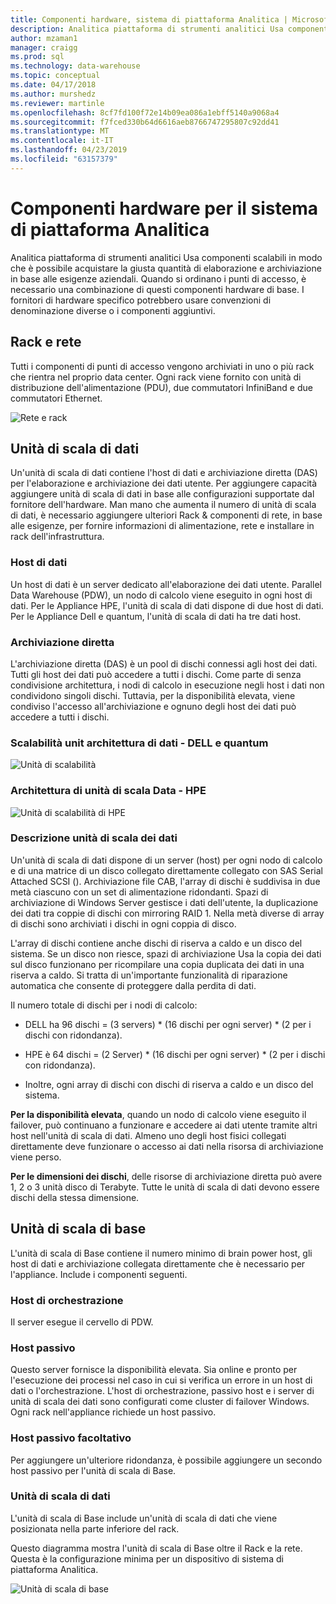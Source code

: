 ```yaml
---
title: Componenti hardware, sistema di piattaforma Analitica | Microsoft Docs
description: Analitica piattaforma di strumenti analitici Usa componenti scalabili in modo che è possibile acquistare la giusta quantità di elaborazione e archiviazione in base alle esigenze aziendali. Quando si ordinano i punti di accesso, è necessario una combinazione di questi componenti hardware di base.
author: mzaman1
manager: craigg
ms.prod: sql
ms.technology: data-warehouse
ms.topic: conceptual
ms.date: 04/17/2018
ms.author: murshedz
ms.reviewer: martinle
ms.openlocfilehash: 8cf7fd100f72e14b09ea086a1ebff5140a9068a4
ms.sourcegitcommit: f7fced330b64d6616aeb8766747295807c92dd41
ms.translationtype: MT
ms.contentlocale: it-IT
ms.lasthandoff: 04/23/2019
ms.locfileid: "63157379"
---
```

# <a name="hardware-components-for-analytics-platform-system"></a>Componenti hardware per il sistema di piattaforma Analitica

Analitica piattaforma di strumenti analitici Usa componenti scalabili in modo che è possibile acquistare la giusta quantità di elaborazione e archiviazione in base alle esigenze aziendali. Quando si ordinano i punti di accesso, è necessario una combinazione di questi componenti hardware di base. I fornitori di hardware specifico potrebbero usare convenzioni di denominazione diverse o i componenti aggiuntivi.  
 
  
## <a name="rackandnetwork"></a>Rack e rete 
 
Tutti i componenti di punti di accesso vengono archiviati in uno o più rack che rientra nel proprio data center. Ogni rack viene fornito con unità di distribuzione dell'alimentazione (PDU), due commutatori InfiniBand e due commutatori Ethernet.  
  
![Rete e rack](media/rack-and-network.png "APS su rack e di rete")  
  
## <a name="datascaleunit"></a>Unità di scala di dati
 
Un'unità di scala di dati contiene l'host di dati e archiviazione diretta (DAS) per l'elaborazione e archiviazione dei dati utente. Per aggiungere capacità aggiungere unità di scala di dati in base alle configurazioni supportate dal fornitore dell'hardware. Man mano che aumenta il numero di unità di scala di dati, è necessario aggiungere ulteriori Rack & componenti di rete, in base alle esigenze, per fornire informazioni di alimentazione, rete e installare in rack dell'infrastruttura.  
  
### <a name="data-host"></a>Host di dati  

Un host di dati è un server dedicato all'elaborazione dei dati utente. Parallel Data Warehouse (PDW), un nodo di calcolo viene eseguito in ogni host di dati. Per le Appliance HPE, l'unità di scala di dati dispone di due host di dati. Per le Appliance Dell e quantum, l'unità di scala di dati ha tre dati host.  
  
### <a name="direct-attached-storage"></a>Archiviazione diretta
 
L'archiviazione diretta (DAS) è un pool di dischi connessi agli host dei dati. Tutti gli host dei dati può accedere a tutti i dischi. Come parte di senza condivisione architettura, i nodi di calcolo in esecuzione negli host i dati non condividono singoli dischi. Tuttavia, per la disponibilità elevata, viene condiviso l'accesso all'archiviazione e ognuno degli host dei dati può accedere a tutti i dischi.  
  
### <a name="data-scale-unit-architecture---dell-and-quanta"></a>Scalabilità unit architettura di dati - DELL e quantum
  
![Unità di scalabilità](media/scalability-unit-dell.png "unità di scalabilità di Dell")  
  
### <a name="data-scale-unit-architecture---hpe"></a>Architettura di unità di scala Data - HPE 
 
![Unità di scalabilità di HPE](media/scalability-unit-hpe.png "unit HPE scalabilità")  
  
### <a name="data-scale-unit-description"></a>Descrizione unità di scala dei dati

Un'unità di scala di dati dispone di un server (host) per ogni nodo di calcolo e di una matrice di un disco collegato direttamente collegato con SAS Serial Attached SCSI (). Archiviazione file CAB, l'array di dischi è suddivisa in due metà ciascuno con un set di alimentazione ridondanti. Spazi di archiviazione di Windows Server gestisce i dati dell'utente, la duplicazione dei dati tra coppie di dischi con mirroring RAID 1. Nella metà diverse di array di dischi sono archiviati i dischi in ogni coppia di disco.  
  
L'array di dischi contiene anche dischi di riserva a caldo e un disco del sistema. Se un disco non riesce, spazi di archiviazione Usa la copia dei dati sul disco funzionano per ricompilare una copia duplicata dei dati in una riserva a caldo. Si tratta di un'importante funzionalità di riparazione automatica che consente di proteggere dalla perdita di dati.  
  
Il numero totale di dischi per i nodi di calcolo:  
  
-   DELL ha 96 dischi = (3 servers) * (16 dischi per ogni server) \* (2 per i dischi con ridondanza).  
  
-   HPE è 64 dischi = (2 Server) * (16 dischi per ogni server) \* (2 per i dischi con ridondanza).  
  
-   Inoltre, ogni array di dischi con dischi di riserva a caldo e un disco del sistema.  
  
**Per la disponibilità elevata**, quando un nodo di calcolo viene eseguito il failover, può continuano a funzionare e accedere ai dati utente tramite altri host nell'unità di scala di dati. Almeno uno degli host fisici collegati direttamente deve funzionare o accesso ai dati nella risorsa di archiviazione viene perso.  
  
**Per le dimensioni dei dischi**, delle risorse di archiviazione diretta può avere 1, 2 o 3 unità disco di Terabyte. Tutte le unità di scala di dati devono essere dischi della stessa dimensione.  
  
## <a name="basescaleunit"></a>Unità di scala di base 
 
L'unità di scala di Base contiene il numero minimo di brain power host, gli host di dati e archiviazione collegata direttamente che è necessario per l'appliance. Include i componenti seguenti. 
  
### <a name="orchestration-host"></a>Host di orchestrazione  
Il server esegue il cervello di PDW.
  
### <a name="passive-host"></a>Host passivo  
Questo server fornisce la disponibilità elevata. Sia online e pronto per l'esecuzione dei processi nel caso in cui si verifica un errore in un host di dati o l'orchestrazione. L'host di orchestrazione, passivo host e i server di unità di scala dei dati sono configurati come cluster di failover Windows. Ogni rack nell'appliance richiede un host passivo.  
  
### <a name="optional-passive-host"></a>Host passivo facoltativo  
Per aggiungere un'ulteriore ridondanza, è possibile aggiungere un secondo host passivo per l'unità di scala di Base.  
  
### <a name="data-scale-unit"></a>Unità di scala di dati  
L'unità di scala di Base include un'unità di scala di dati che viene posizionata nella parte inferiore del rack.  
  
Questo diagramma mostra l'unità di scala di Base oltre il Rack e la rete. Questa è la configurazione minima per un dispositivo di sistema di piattaforma Analitica.  
  
![Unità di scala di base](media/base-scale-unit.png "unità di scala di Base")  
 
